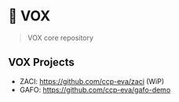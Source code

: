# 🦊 VOX

> VOX core repository 

## VOX Projects
- ZACI: https://github.com/ccp-eva/zaci (WiP) 
- GAFO: https://github.com/ccp-eva/gafo-demo